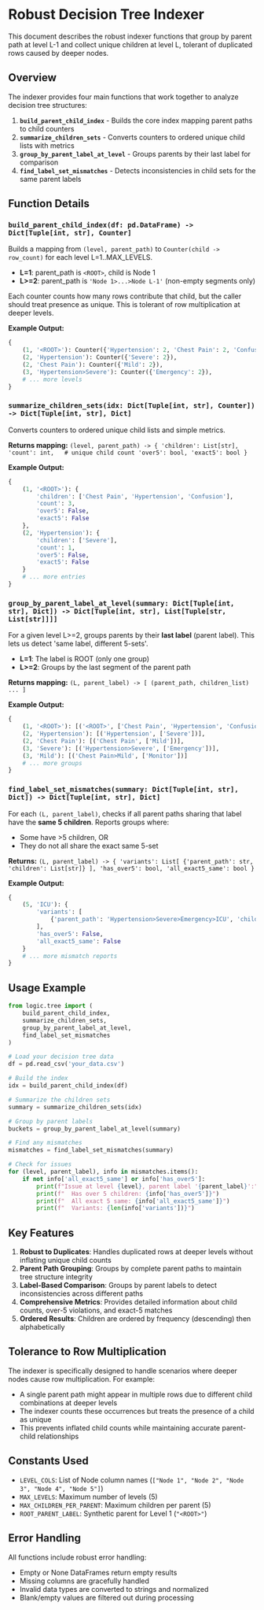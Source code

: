 # Robust Decision Tree Indexer

This document describes the robust indexer functions that group by parent path at level L-1 and collect unique children at level L, tolerant of duplicated rows caused by deeper nodes.

## Overview

The indexer provides four main functions that work together to analyze decision tree structures:

1. **`build_parent_child_index`** - Builds the core index mapping parent paths to child counters
2. **`summarize_children_sets`** - Converts counters to ordered unique child lists with metrics
3. **`group_by_parent_label_at_level`** - Groups parents by their last label for comparison
4. **`find_label_set_mismatches`** - Detects inconsistencies in child sets for the same parent labels

## Function Details

### `build_parent_child_index(df: pd.DataFrame) -> Dict[Tuple[int, str], Counter]`

Builds a mapping from `(level, parent_path)` to `Counter(child -> row_count)` for each level L=1..MAX_LEVELS.

- **L=1**: parent_path is `<ROOT>`, child is Node 1
- **L>=2**: parent_path is `'Node 1>...>Node L-1'` (non-empty segments only)

Each counter counts how many rows contribute that child, but the caller should treat presence as unique. This is tolerant of row multiplication at deeper levels.

**Example Output:**
```python
{
    (1, '<ROOT>'): Counter({'Hypertension': 2, 'Chest Pain': 2, 'Confusion': 1}),
    (2, 'Hypertension'): Counter({'Severe': 2}),
    (2, 'Chest Pain'): Counter({'Mild': 2}),
    (3, 'Hypertension>Severe'): Counter({'Emergency': 2}),
    # ... more levels
}
```

### `summarize_children_sets(idx: Dict[Tuple[int, str], Counter]) -> Dict[Tuple[int, str], Dict]`

Converts counters to ordered unique child lists and simple metrics.

**Returns mapping:** `(level, parent_path) -> {
    'children': List[str],
    'count': int,   # unique child count
    'over5': bool,
    'exact5': bool
}`

**Example Output:**
```python
{
    (1, '<ROOT>'): {
        'children': ['Chest Pain', 'Hypertension', 'Confusion'],
        'count': 3,
        'over5': False,
        'exact5': False
    },
    (2, 'Hypertension'): {
        'children': ['Severe'],
        'count': 1,
        'over5': False,
        'exact5': False
    }
    # ... more entries
}
```

### `group_by_parent_label_at_level(summary: Dict[Tuple[int, str], Dict]) -> Dict[Tuple[int, str], List[Tuple[str, List[str]]]]`

For a given level L>=2, groups parents by their **last label** (parent label). This lets us detect 'same label, different 5-sets'.

- **L=1**: The label is ROOT (only one group)
- **L>=2**: Groups by the last segment of the parent path

**Returns mapping:** `(L, parent_label) -> [ (parent_path, children_list) ... ]`

**Example Output:**
```python
{
    (1, '<ROOT>'): [('<ROOT>', ['Chest Pain', 'Hypertension', 'Confusion'])],
    (2, 'Hypertension'): [('Hypertension', ['Severe'])],
    (2, 'Chest Pain'): [('Chest Pain', ['Mild'])],
    (3, 'Severe'): [('Hypertension>Severe', ['Emergency'])],
    (3, 'Mild'): [('Chest Pain>Mild', ['Monitor'])]
    # ... more groups
}
```

### `find_label_set_mismatches(summary: Dict[Tuple[int, str], Dict]) -> Dict[Tuple[int, str], Dict]`

For each `(L, parent_label)`, checks if all parent paths sharing that label have the **same 5 children**. Reports groups where:
- Some have >5 children, OR
- They do not all share the exact same 5-set

**Returns:** `(L, parent_label) -> {
    'variants': List[ {'parent_path': str, 'children': List[str]} ],
    'has_over5': bool,
    'all_exact5_same': bool
}`

**Example Output:**
```python
{
    (5, 'ICU'): {
        'variants': [
            {'parent_path': 'Hypertension>Severe>Emergency>ICU', 'children': ['Ventilator', 'NewTreatment']}
        ],
        'has_over5': False,
        'all_exact5_same': False
    }
    # ... more mismatch reports
}
```

## Usage Example

```python
from logic.tree import (
    build_parent_child_index,
    summarize_children_sets,
    group_by_parent_label_at_level,
    find_label_set_mismatches
)

# Load your decision tree data
df = pd.read_csv('your_data.csv')

# Build the index
idx = build_parent_child_index(df)

# Summarize the children sets
summary = summarize_children_sets(idx)

# Group by parent labels
buckets = group_by_parent_label_at_level(summary)

# Find any mismatches
mismatches = find_label_set_mismatches(summary)

# Check for issues
for (level, parent_label), info in mismatches.items():
    if not info['all_exact5_same'] or info['has_over5']:
        print(f"Issue at level {level}, parent label '{parent_label}':")
        print(f"  Has over 5 children: {info['has_over5']}")
        print(f"  All exact 5 same: {info['all_exact5_same']}")
        print(f"  Variants: {len(info['variants'])}")
```

## Key Features

1. **Robust to Duplicates**: Handles duplicated rows at deeper levels without inflating unique child counts
2. **Parent Path Grouping**: Groups by complete parent paths to maintain tree structure integrity
3. **Label-Based Comparison**: Groups by parent labels to detect inconsistencies across different paths
4. **Comprehensive Metrics**: Provides detailed information about child counts, over-5 violations, and exact-5 matches
5. **Ordered Results**: Children are ordered by frequency (descending) then alphabetically

## Tolerance to Row Multiplication

The indexer is specifically designed to handle scenarios where deeper nodes cause row multiplication. For example:

- A single parent path might appear in multiple rows due to different child combinations at deeper levels
- The indexer counts these occurrences but treats the presence of a child as unique
- This prevents inflated child counts while maintaining accurate parent-child relationships

## Constants Used

- `LEVEL_COLS`: List of Node column names (`["Node 1", "Node 2", "Node 3", "Node 4", "Node 5"]`)
- `MAX_LEVELS`: Maximum number of levels (5)
- `MAX_CHILDREN_PER_PARENT`: Maximum children per parent (5)
- `ROOT_PARENT_LABEL`: Synthetic parent for Level 1 (`"<ROOT>"`)

## Error Handling

All functions include robust error handling:
- Empty or None DataFrames return empty results
- Missing columns are gracefully handled
- Invalid data types are converted to strings and normalized
- Blank/empty values are filtered out during processing
